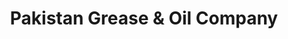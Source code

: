 ---
title: "Pakistan Grease & Oil Company"
url: /karachi/pakistan-grease-und-oil-company/
shop: Allgemein
---
